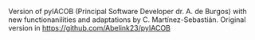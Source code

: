 Version of pyIACOB (Principal Software Developer dr. A. de Burgos) with new functionanilities and adaptations by C. Martínez-Sebastián. 
Original version in https://github.com/Abelink23/pyIACOB

